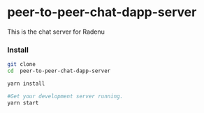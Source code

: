 # peer-to-peer-chat-dapp-server
This is the chat server for Radenu
### Install
```bash
git clone 
cd  peer-to-peer-chat-dapp-server

yarn install

#Get your development server running.
yarn start
```
